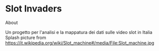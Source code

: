 # Slot Invaders

About

Un progetto per l'analisi e la mappatura dei dati sulle video slot in Italia
Splash picture from https://it.wikipedia.org/wiki/Slot_machine#/media/File:Slot_machine.jpg
